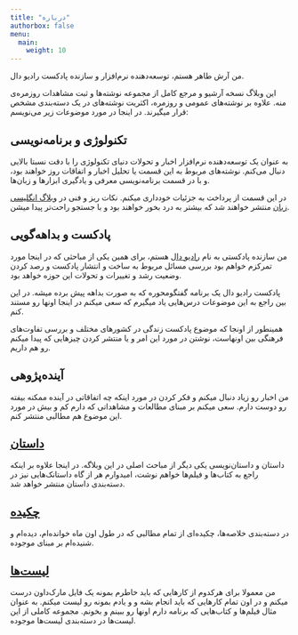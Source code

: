 ```yaml
---
title: "درباره"
authorbox: false
menu:
  main:
    weight: 10
---
```


من آرش طاهر هستم، توسعه‌دهنده نرم‌افزار و سازنده پادکست رادیو دال.

این وبلاگ نسخه آرشیو و مرجع کامل از مجموعه نوشته‌ها و ثبت مشاهدات روزمره‌ی منه. علاوه بر نوشته‌های عمومی و روزمره، اکثریت نوشته‌های در یک دسته‌بندی مشخص قرار میگیرند. در اینجا در مورد موضوعات زیر می‌نویسم:

## تکنولوژی و برنامه‌نویسی
به عنوان یک توسعه‌دهنده نرم‌افزار اخبار و تحولات دنیای تکنولوژی را با دقت نسبتا بالایی دنبال می‌کنم. نوشته‌های مربوط به این قسمت یا تحلیل اخبار و اتفاقات روز خواهند بود، و با در قسمت برنامه‌نویسی معرفی و یادگیری ابزارها و زبان‌ها.

در این قسمت از پرداخت به جزئیات خودداری میکنم. نکات ریز و فنی در [وبلاگ انگلیسی زبان](https://arashtaher.wordpress.com/) منتشر خواهند شد که بیشتر به درد بخور خواهند بود و با جستجو راحت‌تر پیدا میشن.

## پادکست و بداهه‌گویی
من سازنده پادکستی به نام [رادیو دال](https://radiodaal.ir/) هستم، برای همین یکی از مباحثی که در اینجا مورد تمرکزم خواهم بود بررسی مسائل مربوط به ساخت و انتشار پادکست و رصد کردن وضعیت رشد و تغییرات و تحولات این حوزه خواهد بود.

پادکست رادیو دال یک برنامه گفتگومحوره که به صورت بداهه پیش برده میشه. در این بین راجع به این موضوعات درس‌هایی یاد میگیرم که سعی میکنم در اینجا اونها رو مستند کنم.

همینطور از اونجا که موضوع پادکست زندگی در کشورهای مختلف و بررسی تفاوت‌های فرهنگی بین اونهاست، نوشتن در مورد این امر و یا منتشر کردن چیزهایی که پیدا میکنم رو هم داریم.

## آینده‌پژوهی
من اخبار رو زیاد دنبال میکنم و فکر کردن در مورد اینکه چه اتفاقاتی در آینده ممکنه بیفته رو دوست دارم. سعی میکنم بر مبنای مطالعات و مشاهداتی که دارم کم و بیش در مورد این موضوع هم مطالبی منتشر کنم.

## [داستان](/stories)
داستان و داستان‌نویسی یکی دیگر از مباحث اصلی در این وبلاگه. در اینجا علاوه بر اینکه راجع به کتاب‌ها و فیلم‌ها خواهم نوشت، امیدوارم هر از گاه داستانک‌هایی نیز در دسته‌بندی داستان منتشر خواهد شد.

## [چکیده](/notes)
در دسته‌بندی خلاصه‌ها، چکیده‌ای از تمام مطالبی که در طول اون ماه خوانده‌ام، دیده‌ام و شنیده‌ام بر مبنای موجوده.

## [لیست‌ها](/lists)
من معمولا برای هرکدوم از کارهایی که باید خاطرم بمونه یک فایل مارک‌داون درست میکنم و در اون تمام کارهایی که باید انجام بشه و و یادم بمونه رو لیست میکنم. به عنوان مثال فیلم‌ها و کتاب‌هایی که برنامه دارم اونها رو ببینم و بخونم. مجموعه کاملی از این لیست‌ها در دسته‌بندی لیست‌ها موجوده.
